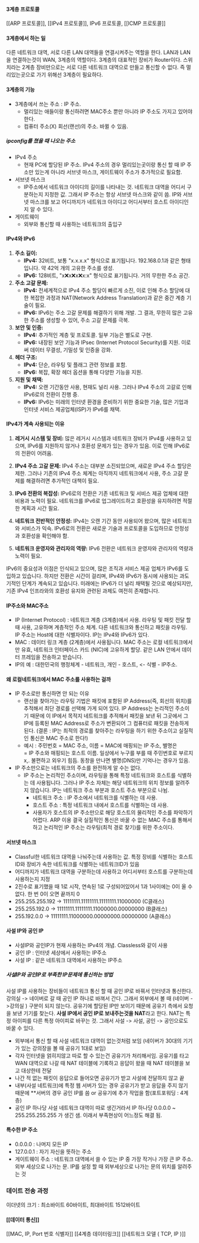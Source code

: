 #### 3계층 프로토콜
[[ARP 프로토콜]], [[IPv4 프로토콜]], IPv6 프로토콜, [[ICMP 프로토콜]]
#### 3계층에서 하는 일
다른 네트워크 대역, 서로 다른 LAN 대역들을 연결시켜주는 역할을 한다. LAN과 LAN을 연결하는것이 WAN, 3계층의 역할이다.  3계층의 대표적인 장비가 Router이다. 스위치라는 2계층 장비만으로는 서로 다른 네트워크 대역으로 만들고 통신할 수 없다. 즉 멀리있는곳으로 가기 위해선 3계층이 필요하다. 

#### 3계층의 기능
- 3계층에서 쓰는 주소 : IP 주소.
	- 멀리있는 애들이랑 통신하려면 MAC주소 뿐만 아니라 IP 주소도 가지고 있어야 한다.
	- 컴퓨터 주소(X) 회선(랜선)의 주소. 바뀔 수 있음.

##### ipconfig를 쳤을 때 나오는 주소
- IPv4 주소
	- 현재 PC에 할당된 IP 주소. IPv4 주소의 경우 멀리있는곳이랑 통신 할 때 IP 주소만 있는게 아니라 서브넷 마스크, 게이트웨이 주소가 추가적으로 필요함.
- 서브넷 마스크
	- IP주소에서 네트워크 아이디의 길이를 나타내는 것. 네트워크 대역을 어디서 구분하는지 지정한 값. 그래서 IP 주소는 항상 서브넷 마스크와 같이 씀. IP와 서브넷 마스크를 보고 어디까지가 네트워크 아이디고 어디서부터 호스트 아이디인지 알 수 있다.
- 게이트웨이 
	- 외부와 통신할 때 사용하는 네트워크의 출입구

#### IPv4와 IPv6
1. **주소 길이:**
	- **IPv4:** 32비트, 보통 "x.x.x.x" 형식으로 표기됩니다. 192.168.0.1과 같은 형태입니다. 약 42억 개의 고유한 주소를 생성.
	- **IPv6:** 128비트, "x:x:x:x:x:x:x:x" 형식으로 표기됩니다. 거의 무한한 주소 공간.
2. **주소 고갈 문제:**
	- **IPv4:** 전세계적으로 IPv4 주소 할당이 빠르게 소진, 이로 인해 주소 할당에 대한 복잡한 과정과 NAT(Network Address Translation)과 같은 중간 계층 기술이 필요.
	- **IPv6:** IPv6는 주소 고갈 문제를 해결하기 위해 개발. 그 결과, 무한히 많은 고유한 주소를 생성할 수 있어, 주소 고갈 문제를 극복.
3. **보안 및 인증:**
	- **IPv4:** 추가적인 계층 및 프로토콜. 일부 기능은 별도로 구현.
	- **IPv6:** 내장된 보안 기능과 IPsec (Internet Protocol Security)를 지원. 이로써 데이터 무결성, 기밀성 및 인증을 강화.
4. **헤더 구조:**
	- **IPv4:** 단순, 라우팅 및 플래그 관련 정보를 포함.
	- **IPv6:** 복잡, 확장 헤더 옵션을 통해 다양한 기능을 지원.
5. **지원 및 채택:**
	- **IPv4:** 오랜 기간동안 사용, 현재도 널리 사용. 그러나 IPv4 주소의 고갈로 인해 IPv6로의 전환이 진행 중.
	- **IPv6:** IPv6는 미래의 인터넷 환경을 준비하기 위한 중요한 기술, 많은 기업과 인터넷 서비스 제공업체(ISP)가 IPv6를 채택.
#### IPv4가 계속 사용되는 이유
1. **레거시 시스템 및 장비:** 많은 레거시 시스템과 네트워크 장비가 IPv4를 사용하고 있으며, IPv6를 지원하지 않거나 호환성 문제가 있는 경우가 있음. 이로 인해 IPv6로의 전환이 어려움.
    
2. **IPv4 주소 고갈 문제:** IPv4 주소는 대부분 소진되었으며, 새로운 IPv4 주소 할당은 제한. 그러나 기존의 IPv4 주소 체계는 아직까지 네트워크에서 사용, 주소 고갈 문제를 해결하려면 추가적인 대책이 필요.
    
3. **IPv6 전환의 복잡성:** IPv6로의 전환은 기존 네트워크 및 서비스 제공 업체에 대한 비용과 노력이 필요. 네트워크를 IPv6로 업그레이드하고 호환성을 유지하려면 적절한 계획과 시간 필요.
    
4. **네트워크 전반적인 안정성:** IPv4는 오랜 기간 동안 사용되어 왔으며, 많은 네트워크와 서비스가 익숙. IPv6로의 전환은 새로운 기술과 프로토콜을 도입하므로  안정성과 호환성을 확인해야 함.
    
5. **네트워크 운영자와 관리자의 역량:** IPv6 전환은 네트워크 운영자와 관리자의 역량과 노력이 필요. 

IPv6의 중요성과 이점은 인식되고 있으며, 많은 조직과 서비스 제공 업체가 IPv6를 도입하고 있습니다. 하지만 전환은 시간이 걸리며, IPv4와 IPv6가 동시에 사용되는 과도기적인 단계가 계속되고 있습니다. 미래에는 IPv6가 더 널리 채택될 것으로 예상되지만, 기존 IPv4 인프라와의 호환성 유지와 관련된 과제도 여전히 존재합니다.

#### IP주소와 MAC주소
- IP (Internet Protocol) : 네트워크 계층 (3계층)에서 사용. 라우팅 및 패킷 전달 할 때 사용, 고유하며 계층적인 주소 체계. 다른 네트워크와 통신하고 패킷을 라우팅. IP 주소는 Host에 대한 식별자이다. IP는 IPv4와 IPv6가 있다.
- MAC : 데이터 링크 계층 (2계층)에서 사용됩니다. MAC 주소는 로컬 네트워크에서만 유효, 네트워크 인터페이스 카드 (NIC)에 고유하게 할당. 같은 LAN 안에서 데이터 프레임을 전송하고 받습니다.
- IP의 예 : 대한민국의 행정체계 - 네트워크, 개인 - 호스트, <- 식별 - IP주소.
#### 왜 로컬네트워크에서 MAC 주소를 사용하는 걸까
- IP 주소로만 통신하면 안 되는 이유
	- 랜선을 찾아가는 라우팅 기법은 패킷에 포함된 IP Address(즉, 회선의 위치)를 추적해서 최단 경로를 선택해 가게 되어 있다. IP Address는 논리적인 주소이기 때문에 이 IP에서 목적지 네트워크를 추적해서 패킷을 보낸 뒤 그곳에서 그 IP에 등록된 MAC Address로 주소가 변환되어 그 컴퓨터로 패킷을 전송하게 된다. (결론 : IP는 최적의 경로를 찾아주는 라우팅을 하기 위한 주소이고 실질적인 통신은 MAC 주소로 한다!)
	- 예시 : 주민번호 = MAC 주소, 이름 = MAC에 매핑되는 IP 주소, 별명은 = IP 주소와 매핑되는 호스트 이름. 일상에서 누구를 부를 때 주민번호로 부르지x,. 불편하고 외우기 힘듬. 동창을 만나면 별명(DNS)만 기억나는 경우가 있음.    
- IP 주소만으로는 네트워크의 주소를 완전하게 알 수는 없다.
	- IP 주소는 논리적인 주소이며, 라우팅을 통해 특정 네트워크와 호스트를 식별하는 데 사용됩니다. 그러나 IP 주소 자체는 해당 네트워크의 위치 정보를 알려주지 않습니다. IP는 네트워크 주소 부분과 호스트 주소 부분으로 나뉨. 
		- 네트워크 주소 : IP 주소에서 네트워크를 식별하는 데 사용.
		- 호스트 주소 : 특정 네트워크 내에서 호스트를 식별하는 데 사용.
		- 사용자가 호스트의 IP 주소만으로 해당 호스트의 물리적인 주소를 파악하기 어렵다. ARP 이용
결국 실질적인 통신은 바꿀 수 없는 MAC 주소를 통해서 하고 논리적인 IP 주소는 라우팅(최적 경로 찾기)를 위한 주소이다.

#### 서브넷 마스크
- Classful한 네트워크 대역을 나눠주는데 사용하는 값. 특정 장비를 식별하는 호스트ID와 장비가 속한 네트워크를 식별하는 네트워크ID가 있음
- 어디까지가 네트워크 대역을 구분하는데 사용하고 어디서부터 호스트를 구분하는데 사용하는지 지정
- 2진수로 표기했을 때 1로 시작, 연속된 1로 구성되어있어서 1과 1사이에는 0이 올 수 없다. 한 번 0이 오면 끝까지 0
- 255.255.255.192 -> 11111111.11111111.11111111.11000000 (C클래스)
- 255.255.192.0 -> 11111111.11111111.11000000.00000000 (B클래스)
- 255.192.0.0 -> 11111111.11000000.00000000.00000000 (A클래스)

#### 사설 IP와 공인 IP
- 사설IP와 공인IP가 현재 사용하는 IPv4의 개념. Classless와 같이 사용
- 공인 IP : 인터넷 세상에서 사용하는 IP주소
- 사설 IP : 같은 네트워크 대역에서 사용하는 IP주소
##### 사설IP와 공인IP로 부족한 IP문제에 통신하는 방법
사설 IP를 사용하는 장비들이 네트워크 통신 할 때 공인 IP로 바꿔서 인터넷과 통신한다. 강의실 -> 네이버로 갈 때 공인 IP 하나로 바껴서 간다. 그래서 외부에서 볼 때 (네이버 ->강의실 ) 구분이 되지 않는다. 공유기에 할당된 IP만 보이기 때문에 공유기 측에서 요청을 보낸 기기를 찾는다. **사설 IP에서 공인 IP로 보내주는것을 NAT**라고 한다.  NAT는 특정 아이피를 다른 특정 아이피로 바꾸는 것. 그래서 사설 -> 사설, 공인 -> 공인으로도 바꿀 수 있다.
- 외부에서 통신 할 때 사설 네트워크 대역이 없는것처럼 보임 (네이버가 30대의 기기가 있는 강의장을 볼 때 공유기 1대로 보임)
- 각자 인터넷을 얽히지않고 따로 할 수 있는건 공유기가 처리해서임. 공유기를 타고 WAN 대역으로 나갈 때 NAT 테이블에 기록하고 응답이 왔을 때 NAT 테이블을 보고 대상한테 전달
- 나간 적 없는 패킷이 응답으로 들어오면 공유기가 받고 사설에 전달하지 않고 끝
- 내부(사설 네트워크)에 특정 웹 서버가 있는 경우 공유기가 받고 응답을 주지 않기 때문에 **서버의 경우 공인 IP를 씀 or 공유기에 추가 작업을 함(포트포워딩 : 4계층)
- 공인 IP 하나당 사설 네트워크 대역이 따로 생긴거라서 IP 하나당 0.0.0.0 ~  255.255.255.255 가 생긴 샘. 이래서 부족현상이 어느정도 해결 됨.

#### 특수한 IP 주소
- 0.0.0.0 : 나머지 모든 IP
- 127.0.0.1 : 자기 자신을 뜻하는 주소
- 게이트웨이 주소 : 네트워크 대역에서 쓸 수 있는 IP 중 가장 작거나 가장 큰 IP 주소. 외부 세상으로 나가는 문. IP를 설정 할 때 외부세상으로 나가는 문의 위치를 알려주는 것


### 데이트 전송 과정
이더넷의 크기 : 최소바이트 60바이트, 최대바이트 1512바이트

#### [[데이터 통신]]


[[MAC, IP, Port 번호 식별자]]
[[4계층 데이터링크]]
[[네트워크 모델 ( TCP, IP )]]
